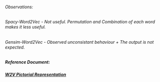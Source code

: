 ###### Observations: 
###### Spacy-Word2Vec - Not useful. Permutation and Combination of each word makes it less useful.
###### Gensim-Word2Vec - Observed unconsistant behaviour + The output is not expected.


##### Reference Document:

##### [W2V Pictorial Representation](https://github.com/rahulvaish/ReferenceDocuments/blob/master/QuickGuide%5BIMAGES%5D/MachineLearningQuickGuide%5BIMAGES%5D/Word2VecRepresentation.jpg)
